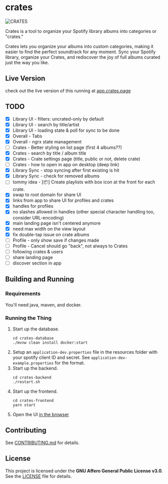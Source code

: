 # crates

![CRATES](https://app.crates.page/assets/images/crates-card-cropped.png)

Crates is a tool to organize your Spotify library albums into categories or "crates."

Crates lets you organize your albums into custom categories, making it easier to find the perfect soundtrack for any moment. Sync your Spotify library, organize your Crates, and rediscover the joy of full albums curated just the way you like.

## Live Version
check out the live version of this running at [app.crates.page](https://app.crates.page)

## TODO

- [X] Library UI - filters: uncrated-only by default
- [X] Library UI - search by title/artist
- [X] Library UI - loading state & poll for sync to be done 
- [X] Overall - Tabs
- [X] Overall - ngrx state management
- [ ] Crates - Better styling on list page (first 4 albums??)
- [X] Crates - search by title / album title
- [X] Crates - Crate settings page (title, public or not, delete crate)
- [ ] Crates - how to open in app on desktop (deep link)
- [X] Library Sync - stop syncing after first existing is hit
- [X] Library Sync - check for removed albums
- [ ] tommy idea - [📦] Create playlists with box icon at the front for each crate.
- [X] swap to root domain for share UI
- [X] links from app to share UI for profiles and crates
- [X] handles for profiles
- [X] no slashes allowed in handles (other special character handling too, consider URL-encoding)
- [X] main landing page isn't centered anymore
- [X] need max width on the view layout
- [X] fix double-tap issue on crate albums
- [ ] Profile - only show save if changes made
- [ ] Profile - Cancel should go "back", not always to Crates 
- [ ] following crates & users
- [ ] share landing page
- [ ] discover section in app

## Building and Running

### Requirements
You'll need java, maven, and docker.

### Running the Thing

1. Start up the database.
   ```shell
   cd crates-database
   ./mvnw clean install docker:start
   ```
2. Setup an `application-dev.properties` file in the resources folder with your spotify client ID and secret. See `application-dev-example.properties` for the format. 
3. Start up the backend.
   ```shell
   cd crates-backend
   ./restart.sh
   ```
4. Start up the frontend.
   ```shell
   cd crates-frontend
   yarn start
   ```
5. Open the UI [in the browser](http://localhost:4311)
   
## Contributing

See [CONTRIBUTING.md](CONTRIBUTING.md) for details.

## License

This project is licensed under the **GNU Affero General Public License v3.0**.
See the [LICENSE](LICENSE) file for details.
